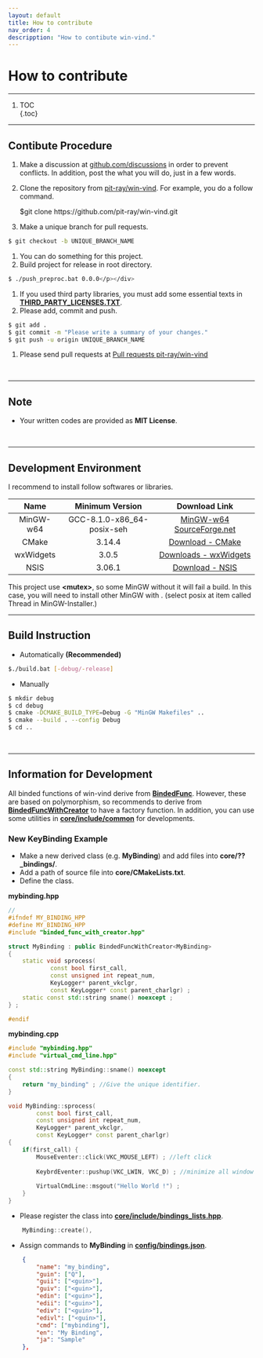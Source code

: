 ```yaml
---
layout: default
title: How to contribute
nav_order: 4
descripption: "How to contibute win-vind."
---
```

# How to contribute

<hr>

1. TOC  
{.toc}

<hr>

## Contibute Procedure
1. Make a discussion at <a href="https://github.com/pit-ray/win-vind/discussions">github.com/discussions</a> in order to prevent conflicts. In addition, post the what you will do, just in a few words.  

1. Clone the repository from <a href="https://github.com/pit-ray/win-vind">pit-ray/win-vind</a>. For example, you do a follow command.
    <div class="code"><p>$git clone https://github.com/pit-ray/win-vind.git</p></div>

1. Make a unique branch for pull requests.
```bash
$ git checkout -b UNIQUE_BRANCH_NAME
```
1. You can do something for this project.  
1. Build project for release in root directory.
``` bash
$ ./push_preproc.bat 0.0.0</p></div>
```
1. If you used third party libraries, you must add some essential texts in <a href="https://github.com/pit-ray/win-vind/blob/master/THIRD_PARTY_LICENSES.txt">**THIRD_PARTY_LICENSES.TXT**</a>.  
1. Please add, commit and push.
```bash
$ git add .
$ git commit -m "Please write a summary of your changes."
$ git push -u origin UNIQUE_BRANCH_NAME
```
1. Please send pull requests at <a href="https://github.com/pit-ray/win-vind/pulls">Pull requests pit-ray/win-vind</a></li>

<br>
<hr>

## Note  
- Your written codes are provided as **MIT License**.


<br>
<hr>

## Development Environment
I recommend to install follow softwares or libraries.  

|Name|Minimum Version|Download Link|
|:---:|:---:|:---:|
|MinGW-w64|GCC-8.1.0-x86_64-posix-seh|<a href="https://sourceforge.net/projects/mingw-w64/files/mingw-w64/">MinGW-w64 SourceForge.net</a>|
|CMake|3.14.4|<a href="https://cmake.org/download/">Download - CMake</a>|
|wxWidgets|3.0.5|<a href="https://www.wxwidgets.org/downloads/">Downloads - wxWidgets</a>|
|NSIS|3.06.1|<a href="https://nsis.sourceforge.io/Download">Download - NSIS</a>|

This project use **&lt;mutex&gt;**, so some MinGW without it will fail a build. In this case, you will need to install other MinGW with <mutex>. (select posix at item called Thread in MinGW-Installer.)

<hr>

## Build Instruction
- Automatically **(Recommended)**
```bash
$./build.bat [-debug/-release]
```
- Manually
```bash
$ mkdir debug
$ cd debug
$ cmake -DCMAKE_BUILD_TYPE=Debug -G "MinGW Makefiles" ..
$ cmake --build . --config Debug
$ cd ..
```
<br>

<hr>

## Information for Development
All binded functions of win-vind derive from <a href="https://github.com/pit-ray/win-vind/blob/master/core/include/common/binded_func.hpp">**BindedFunc**</a>. However, these are based on polymorphism, so recommends to derive from <a href="https://github.com/pit-ray/win-vind/blob/master/core/include/common/binded_func_with_creator.hpp">**BindedFuncWithCreator**</a> to have a factory function. In addition, you can use some utilities in <a href="https://github.com/pit-ray/win-vind/tree/master/core/include/common">**core/include/common**</a> for developments. 

### New KeyBinding Example  
- Make a new derived class (e.g. **MyBinding**) and add files into **core/??_bindings/**.
- Add a path of source file into **core/CMakeLists.txt**.   
- Define the class.  

**mybinding.hpp**

```cpp  
//
#ifndef MY_BINDING_HPP
#define MY_BINDING_HPP
#include "binded_func_with_creator.hpp"

struct MyBinding : public BindedFuncWithCreator<MyBinding>
{
    static void sprocess(
            const bool first_call,
            const unsigned int repeat_num,
            KeyLogger* parent_vkclgr,
            const KeyLogger* const parent_charlgr) ;
    static const std::string sname() noexcept ;
} ;

#endif
```  
**mybinding.cpp**

```cpp  
#include "mybinding.hpp"
#include "virtual_cmd_line.hpp"

const std::string MyBinding::sname() noexcept
{
    return "my_binding" ; //Give the unique identifier.
}

void MyBinding::sprocess(
        const bool first_call,
        const unsigned int repeat_num,
        KeyLogger* parent_vkclgr,
        const KeyLogger* const parent_charlgr)
{
    if(first_call) {
        MouseEventer::click(VKC_MOUSE_LEFT) ; //left click
    
        KeybrdEventer::pushup(VKC_LWIN, VKC_D) ; //minimize all window
    
        VirtualCmdLine::msgout("Hello World !") ;
    }
}
```

- Please register the class into <a href="https://github.com/pit-ray/win-vind/blob/master/core/include/bindings_lists.hpp">**core/include/bindings_lists.hpp**</a>.  

```cpp
    MyBinding::create(),
```
  
- Assign commands to **MyBinding** in <a href="https://github.com/pit-ray/win-vind/blob/master/config/bindings.json">**config/bindings.json**</a>.  

```json
    {
        "name": "my_binding",
        "guin": ["Q"],
        "guii": ["<guin>"],
        "guiv": ["<guin>"],
        "edin": ["<guin>"],
        "edii": ["<guin>"],
        "ediv": ["<guin>"],
        "edivl": ["<guin>"],
        "cmd": ["mybinding"],
        "en": "My Binding",
        "ja": "Sample"
    },
```
